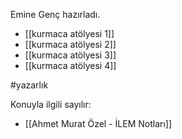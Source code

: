 Emine Genç hazırladı.

- [[kurmaca atölyesi 1]]
- [[kurmaca atölyesi 2]]
- [[kurmaca atölyesi 3]]
- [[kurmaca atölyesi 4]]

#yazarlık

Konuyla ilgili sayılır:
- [[Ahmet Murat Özel - İLEM Notları]]